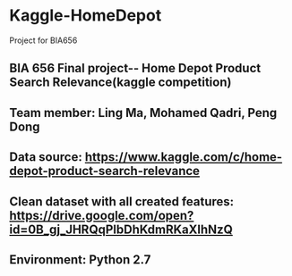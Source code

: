 # Kaggle-HomeDepot
Project for BIA656
## BIA 656 Final project-- Home Depot Product Search Relevance(kaggle competition)
## Team member: Ling Ma, Mohamed Qadri, Peng Dong
## Data source: https://www.kaggle.com/c/home-depot-product-search-relevance
## Clean dataset with all created features: https://drive.google.com/open?id=0B_gj_JHRQqPlbDhKdmRKaXlhNzQ
## Environment: Python 2.7

